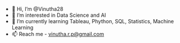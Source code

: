 - 👋 Hi, I’m @Vinutha28
- 👀 I’m interested in Data Science and AI
- 🌱 I’m currently learning Tableau, Phython, SQL, Statistics, Machine Learning
- 📫 Reach me - vinutha.r.p@gmail.com
